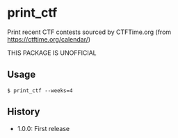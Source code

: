 print\_ctf
==============

Print recent CTF contests sourced by CTFTime.org
(from https://ctftime.org/calendar/)

THIS PACKAGE IS UNOFFICIAL

Usage
------

```
$ print_ctf --weeks=4
```

History
-------

* 1.0.0: First release

